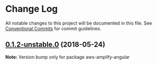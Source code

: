 # Change Log

All notable changes to this project will be documented in this file.
See [Conventional Commits](https://conventionalcommits.org) for commit guidelines.

<a name="0.1.2-unstable.0"></a>
## [0.1.2-unstable.0](https://github.com/mlabieniec/aws-amplify/compare/aws-amplify-angular@0.1.1...aws-amplify-angular@0.1.2-unstable.0) (2018-05-24)




**Note:** Version bump only for package aws-amplify-angular
